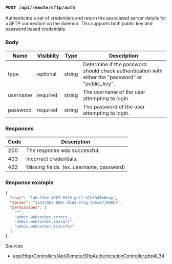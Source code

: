 ### `POST /api/remote/sftp/auth`

Authenticate a set of credentials and return the associated server details for a SFTP connection on the daemon. This supports both public key and password based credentials.

### Body

| Name           | Visibility | Type   | Description                                                                                       |
| -------------- | ---------- | ------ | ------------------------------------------------------------------------------------------------- |
| type           | optional   | string | Determine if the password should check authentication with either the "password" or "public_key". |
| username       | required   | string | The username of the user attempting to login.                                                     |
| password       | required   | string | The password of the user attempting to login.                                    

### Responses

| Code | Description                              |
| ---- | ---------------------------------------- |
| 200  | The response was successful.             |
| 403  | Incorrect credentials.                   |
| 422  | Missing fields. (ex. username, password) |

### Response example

```json
{
  "user": "1abc23de-4567-89f0-ghi1-h2kl345m6nop",
  "server": "1a234567-8b9c-01d2-ef3g-45hi67j890kl",
  "permissions": [
    "*",
    "admin.websocket.errors",
    "admin.websocket.install",
    "admin.websocket.transfer"
  ]
}
```

Sources

- [app/Http/Controllers/Api/Remote/SftpAuthenticationController.php#L34](https://github.com/pterodactyl/panel/blob/v1.11.3/app/Http/Controllers/Api/Remote/SftpAuthenticationController.php#L34)
